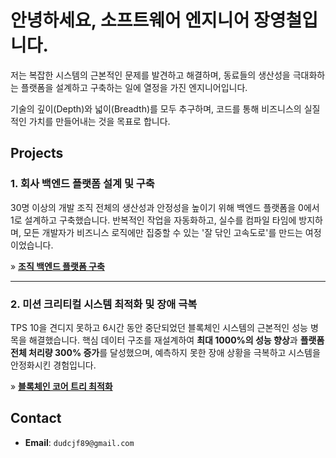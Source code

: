 # 안녕하세요, 소프트웨어 엔지니어 장영철입니다.

저는 복잡한 시스템의 근본적인 문제를 발견하고 해결하며, 동료들의 생산성을 극대화하는 플랫폼을 설계하고 구축하는 일에 열정을 가진 엔지니어입니다.

기술의 깊이(Depth)와 넓이(Breadth)를 모두 추구하며, 코드를 통해 비즈니스의 실질적인 가치를 만들어내는 것을 목표로 합니다.

## Projects

### 1. 회사 백엔드 플랫폼 설계 및 구축

30명 이상의 개발 조직 전체의 생산성과 안정성을 높이기 위해 백엔드 플랫폼을 0에서 1로 설계하고 구축했습니다. 반복적인 작업을 자동화하고, 실수를 컴파일 타임에 방지하며, 모든 개발자가 비즈니스 로직에만 집중할 수 있는 '잘 닦인 고속도로'를 만드는 여정이었습니다.

&raquo; **[조직 백엔드 플랫폼 구축](./bun-platform.md)**

---

### 2. 미션 크리티컬 시스템 최적화 및 장애 극복

TPS 10을 견디지 못하고 6시간 동안 중단되었던 블록체인 시스템의 근본적인 성능 병목을 해결했습니다. 핵심 데이터 구조를 재설계하여 **최대 1000%의 성능 향상**과 **플랫폼 전체 처리량 300% 증가**를 달성했으며, 예측하지 못한 장애 상황을 극복하고 시스템을 안정화시킨 경험입니다.

&raquo; **[블록체인 코어 트리 최적화](./blockchain.md)**

## Contact

- **Email**: `dudcjf89@gmail.com`
